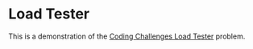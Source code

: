 # Load Tester

This is a demonstration of the [Coding Challenges Load Tester](https://codingchallenges.fyi/challenges/challenge-load-tester) problem. 

